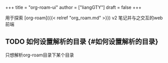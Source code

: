 +++
title = "org-roam-ui"
author = ["liangGTY"]
draft = false
+++

用于探索 [org-roam]({{< relref "org_roam.md" >}}) v2 笔记并与之交互的web前端


## <span class="org-todo todo TODO">TODO</span> 如何设置解析的目录 {#如何设置解析的目录}

只想解析org-roam目录下某个目录
